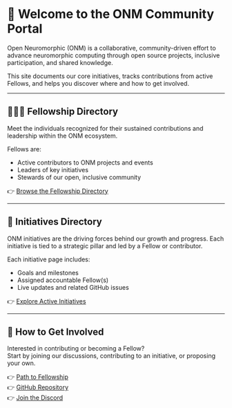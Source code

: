 # 👋 Welcome to the ONM Community Portal

Open Neuromorphic (ONM) is a collaborative, community-driven effort to advance neuromorphic computing through open source projects, inclusive participation, and shared knowledge.

This site documents our core initiatives, tracks contributions from active Fellows, and helps you discover where and how to get involved.

---

## 🧑‍🤝‍🧑 Fellowship Directory

Meet the individuals recognized for their sustained contributions and leadership within the ONM ecosystem.

Fellows are:
- Active contributors to ONM projects and events
- Leaders of key initiatives
- Stewards of our open, inclusive community

👉 [Browse the Fellowship Directory](./fellowship_directory.md)

---

## 🚀 Initiatives Directory

ONM initiatives are the driving forces behind our growth and progress. Each initiative is tied to a strategic pillar and led by a Fellow or contributor.

Each initiative page includes:
- Goals and milestones
- Assigned accountable Fellow(s)
- Live updates and related GitHub issues

👉 [Explore Active Initiatives](./initiatives/index.md)

---

## 🧭 How to Get Involved

Interested in contributing or becoming a Fellow?  
Start by joining our discussions, contributing to an initiative, or proposing your own.

👉 [Path to Fellowship](./path_to_fellowship.md)  
👉 [GitHub Repository](https://github.com/open-neuromorphic)  
👉 [Join the Discord](https://discord.gg/openneuromorphic)
